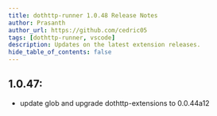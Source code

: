 ```yaml
---
title: dothttp-runner 1.0.48 Release Notes
author: Prasanth
author_url: https://github.com/cedric05
tags: [dothttp-runner, vscode]
description: Updates on the latest extension releases.
hide_table_of_contents: false
---
```


## 1.0.47:
- update glob and upgrade dothttp-extensions to 0.0.44a12
